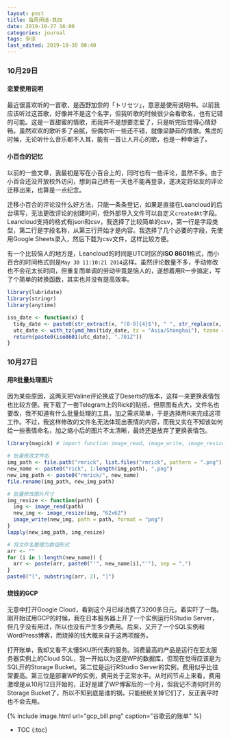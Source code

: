 ```yaml
---
layout: post
title: 每周闲话·其四
date: 2019-10-27 16:00
categories: journal
tags: 杂谈
last_edited: 2019-10-30 00:40
---
```


### 10月29日

#### 恋爱使用说明

最近很喜欢听的一首歌，是西野加奈的「トリセツ」，意思是使用说明书。以前我应该听过这首歌，好像并不是这个名字，但我听歌的时候很少会看歌名，也有记错的可能。这是一首甜蜜的情歌，而我并不是想要恋爱了，只是听完后觉得心情舒畅。虽然欢欢的歌听多了会腻，但偶尔听一些还不错，就像梁静茹的情歌。焦虑的时候，无论听什么音乐都不入耳，能有一首让人开心的歌，也是一种幸运了。

#### 小百合的记忆

以前的一些文章，我最初是写在小百合上的，同时也有一些评论，虽然不多。由于小百合还没开放校外访问，想到自己终有一天也不能再登录，遂决定将站友的评论迁移出来，也算是一点纪念。

迁移小百合的评论没什么好方法，只能一条条登记，如果是直接在Leancloud的后台填写，无法更改评论的创建时间，但外部导入文件可以自定义`createdAt`字段。Leancloud支持的格式有json和csv，我选择了比较简单的csv，第一行是字段类型，第二行是字段名称，从第三行开始才是内容。我选择了几个必要的字段，先使用Google Sheets录入，然后下载为csv文件，这样比较方便。

有一个比较恼人的地方是，Leancloud的时间是UTC时区的**ISO 8601**格式，而小百合的时间格式则是`May 30 11:10:21 2014`这样。虽然评论数量不多，手动修改也不会花太长时间，但重复而单调的劳动毕竟是恼人的，遂想着用R一步搞定，写了个简单的转换函数，其实也并没有提高效率。

```r
library(lubridate)
library(stringr)
library(anytime)

iso_date <- function(x) {
  tidy_date <- paste0(str_extract(x, "[0-9]{4}$"), " ", str_replace(x, "[0-9]{4}$", ""))
  utc_date <- with_tz(ymd_hms(tidy_date, tz = "Asia/Shanghai"), tzone = "UTC")
  return(paste0(iso8601(utc_date), ".701Z"))
}
```

### 10月27日

#### 用R批量处理图片

因为某些原因，这两天把Valine评论换成了Deserts的版本，这样一来更换表情包也比较方便。我下载了一套Telegram上的Rick的贴纸，但原图有点大，文件名也要改，我不知道有什么批量处理的工具，加之需求简单，于是选择用R来完成这项工作。不过，我这样修改的文件名无法体现出表情的内容，而我又实在不知该如何给一些表情命名，加之缩小后的图片不太清晰，最终还是放弃了更换表情包。

```r
library(magick) # import function image_read, image_write, image_resize

# 批量修改文件名
img_path <- file.path("rmrick", list.files("rmrick", pattern = ".png"))
new_name <- paste0("rick", 1:length(img_path), ".png")
new_img_path <- paste0("rmrick/", new_name)
file.rename(img_path, new_img_path)

# 批量修改图片尺寸
img_resize <- function(path) {
  img <- image_read(path)
  new_img <- image_resize(img, "62x62")
  image_write(new_img, path = path, format = "png")
}
lapply(new_img_path, img_resize)

# 将文件名整理为数组形式
arr <- ""
for (i in 1:length(new_name)) {
  arr <- paste(arr, paste0("'", new_name[i],"'"), sep = ",")
}
paste0("[", substring(arr, 2), "]")
```

#### 烧钱的GCP

无意中打开Google Cloud，看到这个月已经消费了3200多日元，着实吓了一跳。刚开始试用GCP的时候，我在日本服务器上开了一个实例运行RStudio Server，但几乎没有用过，所以也没有产生多少费用。后来，又开了一个SQL实例和WordPress博客，而烧掉的钱大概来自于这两项服务。

打开账单，我却又看不太懂SKU所代表的服务。消费最高的产品是运行在亚太服务器实例上的Cloud SQL，我一开始以为这是WP的数据库，但现在觉得应该是为SQL开的Storage Bucket。第二位是运行RStudio Server的实例，费用似乎比往常要高。第三位是部署WP的实例，费用处于正常水平。从时间节点上来看，费用激增是从10月12日开始的，正好是建了WP博客后的一个月，但我记不清何时开的Storage Bucket了，所以不知到底是谁的锅，只能统统关掉它们了，反正我平时也不会去用。

{% include image.html url="gcp_bill.png" caption="谷歌云的账单" %}


* TOC
{:toc}